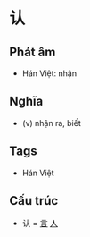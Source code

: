 # 认

## Phát âm
* Hán Việt: nhận

## Nghĩa
* (v) nhận ra, biết

## Tags
* Hán Việt

## Cấu trúc
* 认 = [言](言.md) [人](人.md)

<script>window.HANZI_FIELD='认';</script>